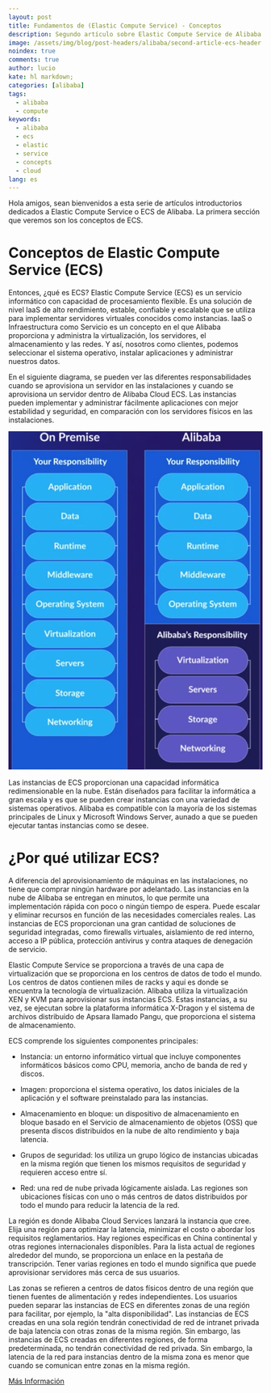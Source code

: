 ```yaml
---
layout: post
title: Fundamentos de (Elastic Compute Service) - Conceptos
description: Segundo artículo sobre Elastic Compute Service de Alibaba - Conceptos. 
image: /assets/img/blog/post-headers/alibaba/second-article-ecs-header.jpeg
noindex: true
comments: true
author: lucio
kate: hl markdown;
categories: [alibaba]
tags:
  - alibaba
  - compute
keywords:
  - alibaba
  - ecs
  - elastic
  - service
  - concepts
  - cloud
lang: es
---
```


Hola amigos, sean bienvenidos a esta serie de artículos introductorios dedicados a Elastic Compute Service o ECS de Alibaba. La primera sección que veremos son los conceptos de ECS.

# Conceptos de Elastic Compute Service (ECS)

 Entonces, ¿qué es ECS? Elastic Compute Service (ECS) es un servicio informático con capacidad de procesamiento flexible. Es una solución de nivel IaaS de alto rendimiento, estable, confiable y escalable que se utiliza para implementar servidores virtuales conocidos como instancias. IaaS o Infraestructura como Servicio es un concepto en el que Alibaba proporciona y administra la virtualización, los servidores, el almacenamiento y las redes. Y así, nosotros como clientes, podemos seleccionar el sistema operativo, instalar aplicaciones y administrar nuestros datos.

En el siguiente diagrama, se pueden ver las diferentes responsabilidades cuando se aprovisiona un servidor en las instalaciones y cuando se aprovisiona un servidor dentro de Alibaba Cloud ECS. Las instancias pueden implementar y administrar fácilmente aplicaciones con mejor estabilidad y seguridad, en comparación con los servidores físicos en las instalaciones.

![image](/assets/img/blog/tutorials/alibaba/articulos-ecs/on-premise-vs-alibaba.png)

Las instancias de ECS proporcionan una capacidad informática redimensionable en la nube. Están diseñados para facilitar la informática a gran escala y es que se pueden crear instancias con una variedad de sistemas operativos. Alibaba es compatible con la mayoría de los sistemas principales de Linux y Microsoft Windows Server, aunado a que se pueden ejecutar tantas instancias como se desee.

# ¿Por qué utilizar ECS? 

A diferencia del aprovisionamiento de máquinas en las instalaciones, no tiene que comprar ningún hardware por adelantado. Las instancias en la nube de Alibaba se entregan en minutos, lo que permite una implementación rápida con poco o ningún tiempo de espera. Puede escalar y eliminar recursos en función de las necesidades comerciales reales. Las instancias de ECS proporcionan una gran cantidad de soluciones de seguridad integradas, como firewalls virtuales, aislamiento de red interno, acceso a IP pública, protección antivirus y contra ataques de denegación de servicio.

Elastic Compute Service se proporciona a través de una capa de virtualización que se proporciona en los centros de datos de todo el mundo. Los centros de datos contienen miles de racks y aquí es donde se encuentra la tecnología de virtualización. Alibaba utiliza la virtualización XEN y KVM para aprovisionar sus instancias ECS. Estas instancias, a su vez, se ejecutan sobre la plataforma informática X-Dragon y el sistema de archivos distribuido de Apsara llamado Pangu, que proporciona el sistema de almacenamiento.

ECS comprende los siguientes componentes principales:

- Instancia: un entorno informático virtual que incluye componentes informáticos básicos como CPU, memoria, ancho de banda de red y discos.

- Imagen: proporciona el sistema operativo, los datos iniciales de la aplicación y el software preinstalado para las instancias.

- Almacenamiento en bloque: un dispositivo de almacenamiento en bloque basado en el Servicio de almacenamiento de objetos (OSS) que presenta discos distribuidos en la nube de alto rendimiento y baja latencia.

- Grupos de seguridad: los utiliza un grupo lógico de instancias ubicadas en la misma región que tienen los mismos requisitos de seguridad y requieren acceso entre sí.

- Red: una red de nube privada lógicamente aislada. Las regiones son ubicaciones físicas con uno o más centros de datos distribuidos por todo el mundo para reducir la latencia de la red. 

La región es donde Alibaba Cloud Services lanzará la instancia que cree. Elija una región para optimizar la latencia, minimizar el costo o abordar los requisitos reglamentarios. Hay regiones específicas en China continental y otras regiones internacionales disponibles. Para la lista actual de regiones alrededor del mundo, se proporciona un enlace en la pestaña de transcripción. Tener varias regiones en todo el mundo significa que puede aprovisionar servidores más cerca de sus usuarios. 

Las zonas se refieren a centros de datos físicos dentro de una región que tienen fuentes de alimentación y redes independientes. Los usuarios pueden separar las instancias de ECS en diferentes zonas de una región para facilitar, por ejemplo, la "alta disponibilidad". Las instancias de ECS creadas en una sola región tendrán conectividad de red de intranet privada de baja latencia con otras zonas de la misma región. Sin embargo, las instancias de ECS creadas en diferentes regiones, de forma predeterminada, no tendrán conectividad de red privada. Sin embargo, la latencia de la red para instancias dentro de la misma zona es menor que cuando se comunican entre zonas en la misma región.

[Más Información](https://www.alibabacloud.com/help/doc-detail/123712.htm?spm=a2c63.p38356.b99.10.7f951d600WKWd5)